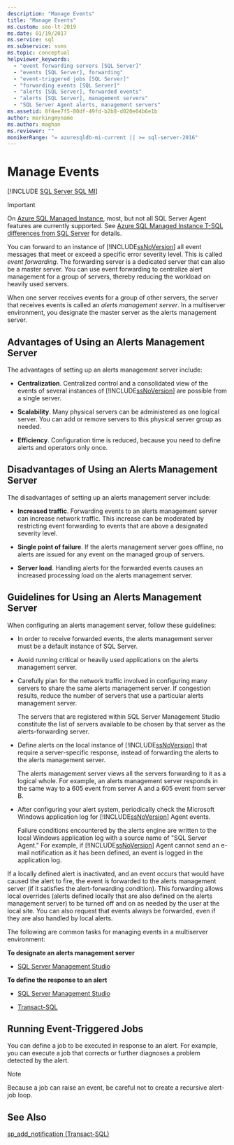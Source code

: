 ```yaml
---
description: "Manage Events"
title: "Manage Events"
ms.custom: seo-lt-2019
ms.date: 01/19/2017
ms.service: sql
ms.subservice: ssms
ms.topic: conceptual
helpviewer_keywords: 
  - "event forwarding servers [SQL Server]"
  - "events [SQL Server], forwarding"
  - "event-triggered jobs [SQL Server]"
  - "forwarding events [SQL Server]"
  - "alerts [SQL Server], forwarded events"
  - "alerts [SQL Server], management servers"
  - "SQL Server Agent alerts, management servers"
ms.assetid: 8f4ee7f5-80df-49fd-b2b8-d020e04b6e1b
author: markingmyname
ms.author: maghan
ms.reviewer: ""
monikerRange: "= azuresqldb-mi-current || >= sql-server-2016"
---
```

# Manage Events
[!INCLUDE [SQL Server SQL MI](../../includes/applies-to-version/sql-asdbmi.md)]

> [!IMPORTANT]  
> On [Azure SQL Managed Instance](/azure/sql-database/sql-database-managed-instance), most, but not all SQL Server Agent features are currently supported. See [Azure SQL Managed Instance T-SQL differences from SQL Server](/azure/sql-database/sql-database-managed-instance-transact-sql-information#sql-server-agent) for details.

You can forward to an instance of [!INCLUDE[ssNoVersion](../../includes/ssnoversion-md.md)] all event messages that meet or exceed a specific error severity level. This is called *event forwarding*. The forwarding server is a dedicated server that can also be a master server. You can use event forwarding to centralize alert management for a group of servers, thereby reducing the workload on heavily used servers.  
  
When one server receives events for a group of other servers, the server that receives events is called an *alerts management server*. In a multiserver environment, you designate the master server as the alerts management server.  
  
## Advantages of Using an Alerts Management Server  
The advantages of setting up an alerts management server include:  
  
-   **Centralization**. Centralized control and a consolidated view of the events of several instances of [!INCLUDE[ssNoVersion](../../includes/ssnoversion-md.md)] are possible from a single server.  
  
-   **Scalability**. Many physical servers can be administered as one logical server. You can add or remove servers to this physical server group as needed.  
  
-   **Efficiency**. Configuration time is reduced, because you need to define alerts and operators only once.  
  
## Disadvantages of Using an Alerts Management Server  
The disadvantages of setting up an alerts management server include:  
  
-   **Increased traffic**. Forwarding events to an alerts management server can increase network traffic. This increase can be moderated by restricting event forwarding to events that are above a designated severity level.  
  
-   **Single point of failure**. If the alerts management server goes offline, no alerts are issued for any event on the managed group of servers.  
  
-   **Server load**. Handling alerts for the forwarded events causes an increased processing load on the alerts management server.  
  
## Guidelines for Using an Alerts Management Server  
When configuring an alerts management server, follow these guidelines:  
  
-   In order to receive forwarded events, the alerts management server must be a default instance of SQL Server.  
  
-   Avoid running critical or heavily used applications on the alerts management server.  
  
-   Carefully plan for the network traffic involved in configuring many servers to share the same alerts management server. If congestion results, reduce the number of servers that use a particular alerts management server.  
  
    The servers that are registered within SQL Server Management Studio constitute the list of servers available to be chosen by that server as the alerts-forwarding server.  
  
-   Define alerts on the local instance of [!INCLUDE[ssNoVersion](../../includes/ssnoversion-md.md)] that require a server-specific response, instead of forwarding the alerts to the alerts management server.  
  
    The alerts management server views all the servers forwarding to it as a logical whole. For example, an alerts management server responds in the same way to a 605 event from server A and a 605 event from server B.  
  
-   After configuring your alert system, periodically check the Microsoft Windows application log for [!INCLUDE[ssNoVersion](../../includes/ssnoversion-md.md)] Agent events.  
  
    Failure conditions encountered by the alerts engine are written to the local Windows application log with a source name of "SQL Server Agent." For example, if [!INCLUDE[ssNoVersion](../../includes/ssnoversion-md.md)] Agent cannot send an e-mail notification as it has been defined, an event is logged in the application log.  
  
If a locally defined alert is inactivated, and an event occurs that would have caused the alert to fire, the event is forwarded to the alerts management server (if it satisfies the alert-forwarding condition). This forwarding allows local overrides (alerts defined locally that are also defined on the alerts management server) to be turned off and on as needed by the user at the local site. You can also request that events always be forwarded, even if they are also handled by local alerts.  
  
The following are common tasks for managing events in a multiserver environment:  
  
**To designate an alerts management server**  
  
-   [SQL Server Management Studio](../../ssms/agent/designate-an-events-forwarding-server-sql-server-management-studio.md)  
  
**To define the response to an alert**  
  
-   [SQL Server Management Studio](../../ssms/agent/define-the-response-to-an-alert-sql-server-management-studio.md)  
  
-   [Transact-SQL](../../relational-databases/system-stored-procedures/sp-add-notification-transact-sql.md)  
  
## Running Event-Triggered Jobs  
You can define a job to be executed in response to an alert. For example, you can execute a job that corrects or further diagnoses a problem detected by the alert.  
  
> [!NOTE]  
> Because a job can raise an event, be careful not to create a recursive alert-job loop.  
  
## See Also  
[sp_add_notification (Transact-SQL)](../../relational-databases/system-compatibility-views/sys-sysmessages-transact-sql.md)  
